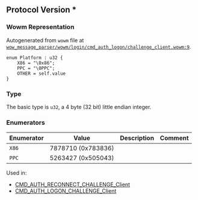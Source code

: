 ## Protocol Version *

### Wowm Representation

Autogenerated from `wowm` file at [`wow_message_parser/wowm/login/cmd_auth_logon/challenge_client.wowm:9`](https://github.com/gtker/wow_messages/tree/main/wow_message_parser/wowm/login/cmd_auth_logon/challenge_client.wowm#L9).

```rust,ignore
enum Platform : u32 {
    X86 = "\0x86";
    PPC = "\0PPC";
    OTHER = self.value
}
```
### Type
The basic type is `u32`, a 4 byte (32 bit) little endian integer.
### Enumerators
| Enumerator | Value  | Description | Comment |
| --------- | -------- | ----------- | ------- |
| `X86` | 7878710 (0x783836) |  |  |
| `PPC` | 5263427 (0x505043) |  |  |

Used in:
* [CMD_AUTH_RECONNECT_CHALLENGE_Client](cmd_auth_reconnect_challenge_client.md)
* [CMD_AUTH_LOGON_CHALLENGE_Client](cmd_auth_logon_challenge_client.md)
